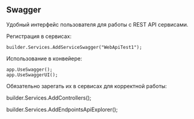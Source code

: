 ﻿## Swagger

Удобный интерфейс пользователя для работы с REST API сервисами.

Регистрация в сервисах:
```sharp
builder.Services.AddServiceSwagger("WebApiTest1");
```

Использование в конвейере:
```sharp
app.UseSwagger();
app.UseSwaggerUI();
```

Обязательно зарегать их в сервисах для корректной работы: 

builder.Services.AddControllers();

builder.Services.AddEndpointsApiExplorer();